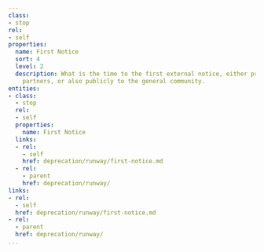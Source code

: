 ```yaml
---
class:
- stop
rel:
- self
properties:
  name: First Notice
  sort: 4
  level: 2
  description: What is the time to the first external notice, either privately to
    partners, or also publicly to the general community.
entities:
- class:
  - stop
  rel:
  - self
  properties:
    name: First Notice
  links:
  - rel:
    - self
    href: deprecation/runway/first-notice.md
  - rel:
    - parent
    href: deprecation/runway/
links:
- rel:
  - self
  href: deprecation/runway/first-notice.md
- rel:
  - parent
  href: deprecation/runway/
...
```

